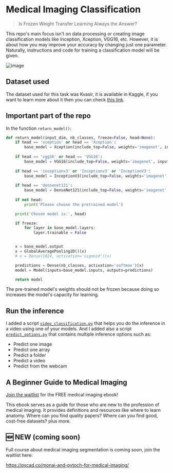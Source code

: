 # Medical Imaging Classification
> Is Frozen Weight Transfer Learning Always the Answer?

This repo's main focus isn't on data processing or creating image classification models like Inception, Xception, VGG16, etc. However, it is about how you may improve your accuracy by changing just one parameter. Naturally, instructions and code for training a classification model will be given.

![image](https://user-images.githubusercontent.com/37108394/203735774-f5e0ea76-54a0-4cd9-bff4-783a6cff235e.png)


## Dataset used
The dataset used for this task was Kvasir, it is available in Kaggle, if you want to learn more about it then you can check [this link](https://www.kaggle.com/datasets/meetnagadia/kvasir-dataset).

## Important part of the repo
In the function `return_model()`:

```Python
def return_model(input_dim, nb_classes, freeze=False, head=None):
    if head == 'xception' or head == 'Xception':
        base_model = Xception(include_top=False, weights='imagenet', input_shape=(input_dim, input_dim, 3))
    
    if head == 'vgg16' or head == 'VGG16':
        base_model = VGG16(include_top=False, weights='imagenet', input_shape=(input_dim, input_dim, 3))
    
    if head == 'inceptionv3' or 'Inceptionv3' or 'InceptionV3':
        base_model = InceptionV3(include_top=False, weights='imagenet', input_shape=(input_dim, input_dim, 3))
    
    if head == 'densenet121':
        base_model = DenseNet121(include_top=False, weights='imagenet', input_shape=(input_dim, input_dim, 3))
    
    if not head:
        print('Please choose the pretrained model')

    print('Chosen model is:', head)

    if freeze:
        for layer in base_model.layers:
            layer.trainable = False


    x = base_model.output
    x = GlobalAveragePooling2D()(x)
    # x = Dense(1024, activation='sigmoid')(x)

    predictions = Dense(nb_classes, activation='softmax')(x)
    model = Model(inputs=base_model.inputs, outputs=predictions)

    return model
```

The pre-trained model's weights should not be frozen because doing so increases the model's capacity for learning.

## Run the inference 
I added a script [`video_classification.py`](https://github.com/amine0110/medical-imaging-classification/blob/main/video_classification.py) that helps you do the inference in a video using one of your models. And I added also a script [`predict_options.py`](https://github.com/amine0110/medical-imaging-classification/blob/main/predict_options.py) that contains multiple inference options such as:
- Predict one image
- Predict one array
- Predict a folder
- Predict a video
- Predict from the webcam

## A Beginner Guide to Medical Imaging
[Join the waitlist](https://astounding-teacher-3608.ck.page/6dff57e0b5
) for the FREE medical imaging ebook!

This ebook serves as a guide for those who are new to the profession of medical imaging. It provides definitions and resources like where to learn anatomy. Where can you find quality papers? Where can you find good, cost-free datasets? plus more.

## 🆕 NEW (coming soon) 

Full course about medical imaging segmentation is coming soon, join the waitlist here:

https://pycad.co/monai-and-pytoch-for-medical-imaging/
